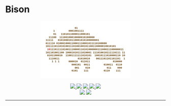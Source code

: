 # Bison

<p align="center"><img src="/Resources/logo.png" /></p>
<p align="center">
	<a href="https://swift.org">
		<img src="https://img.shields.io/badge/Language-Swift%203.1-orange.svg?style=flat-square"/>
	</a>
	<img src="https://img.shields.io/badge/License-MIT-ff5050.svg?style=flat-square"/>
	<a href="https://devandartist.slack.com">
		<img src="https://img.shields.io/badge/Contact-Slack-AE00FF.svg?style=flat-square"/>
	</a>
	<a href="https://travis-ci.org/DevAndArtist/Bison">
		<img src="http://img.shields.io/travis/DevAndArtist/Bison.svg?label=Travis%20CI&style=flat-square"/>
	</a>
	<a href="https://codecov.io/gh/DevAndArtist/Bison">
		<img src="https://img.shields.io/codecov/c/github/DevAndArtist/Bison.svg?label=Code%20coverage&style=flat-square"/>
	</a>
	<br>
	<img src="https://img.shields.io/badge/Platforms-iOS%20%7C%20macOS%20%7C%20tvOS%20%7C%20watchOS%20%7C%20Linux-ff6666.svg?style=flat-square"/>
	<img src="https://img.shields.io/badge/Compatibility-Carthage%20%7C%20Swift%20Package%20Manager-0099ff.svg?maxAge=3600&style=flat-square"/>
</p>

***
